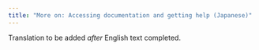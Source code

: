 ```yaml
---
title: "More on: Accessing documentation and getting help (Japanese)"
---
```

Translation to be added _after_ English text completed.
